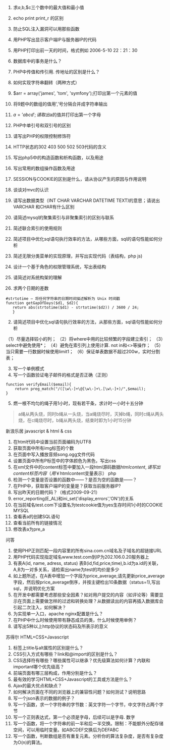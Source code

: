 1. 求$a,$b,$c三个数中的最大值和最小值
2. echo print print_r 的区别
3. 防止SQL注入漏洞可以用那些函数
4. 用PHP写出显示客户端IP与服务器IP的代码
5. 用PHP打印出前一天的时间，格式例如 2006-5-10 22：21：30
6. 数据库中的事务是什么？
7. PHP中传值和传引用. 传地址的区别是什么？
8. 如何实现字符串翻转（两种方式）
9. $arr = array('james', 'tom', 'symfony');打印出第一个元素的值
10. 将9题中的数组的值用','号分隔合并成字符串输出
11. $a='abcd';请取出$a的值并打印出第一个字母
12. PHP中单引号和双引号的区别
13. 请写出PHP的权限控制修饰符
14. HTTP状态的302 403 500 502 503代码的含义
15. 写出php5中的构造函数和析构函数，以及用途
16. 写出常用的数组操作函数及用途
17. SESSION与COOKIE的区别是什么，请从协议产生的原因与作用说明
18. 谈谈对mvc的认识
19. 请写出数据类型（INT CHAR VARCHAR DATETIME TEXT)的意思；请说出VARCHAR 和CHAR有什么区别
20. 请简述mysql的聚集索引与非聚集索引的区别与联系
21. 简述联合索引的使用规则
22. 简述项目中优化sql语句执行效率的方法，从哪些方面，sql的语句性能如何分析
23. 简述无限分类菜单的实现原理，并写出实现代码（表结构，php js)
24. 设计一个基于角色的权限管理系统，写出表结构
25. 请简述对系统构架的理解


1. 求两个日期的差数

 ```
 #strtotime — 将任何字符串的日期时间描述解析为 Unix 时间戳
 function getGapOfDays($d1, $d2){
    return abs(strtotime($d1) - strtotime($d2)) / 3600 / 24;
    }
 ```

2. 请简述项目中优化sql语句执行效率的方法，从那些方面，sql语句性能如何分析

>
（1）尽量选择较小的列；
（2）将where中用的比较频繁的字段建立索引；
（3）select中避免使用*；
（4）避免在索引列上使用计算. not in和<>等操作；
（5）当只需要一行数据时候使用limit1；
（6）保证单表数据不超过200w，实时分割表；

3. 写一个单例模式
4. 写一个函数验证电子邮件的格式是否正确（正则）

```
function verifyEmail($email){
    return preg_match("/([\w\-]+\@[\w\-]+\.[\w\-]+)/",$email);
}
```

5. 燃一根不均匀的绳子用1小时，现有若干条，求计时一小时十五分钟

> a绳从两头烧，同时b绳从一头烧，当a绳烧尽时，灭掉b绳，同时c绳从两头烧，在c绳烧尽时，b绳从两头烧，结束时即为1小时15分钟

新浪乐居
javascript & html & css
1. 在html代码中设置当前页面编码为UTF8
2. 获取页面中所有img标签的个数
3. 在页面中写入播放音频song.ogg文件代码
4. 设置页面中所有P标签中的字体颜色为黑色，写出css
5. 在xml文件中的content标签中要加入一段html源码数据$htmlcontent,请写出content标签内容（用￥$htmlcontent变量表示）
php
1. 检测一个变量是否设置的函数中——？是否为空的函数是——？
2. 在PHP中，获取客户端IP的变量是？获取当前服务器IP?
3. 写出昨天的日期代码？（格式2009-09-21）
4. error_reporting(E_AL)和ini_set('display_errors','ON')的关系
5. 在当前域名test.com下设置名为testcookie值为yes生存时间1小时的COOKIE
MYSQL
3. 查看表a的创建SQL语句
4. 查看当前所有的链接情况
5. 修改表a为pre_a

问答
1. 使用PHP正则匹配一段内容里的所有sina.com.cn域名及子域名的超链接URL
2. 用PHP代码实现指定域名www.test.com到IP为202.106.0.20服务器上
3. 有表A(id, name, adress, status) 表B(id,fid,price,time),b.id为a.id的关联，A,B为一对多关系，请检索出name为test的均价是多少
4. 如上题所述，在A表中增加一个字段为price_average,请先更新price_average字段，然后按price_average倒序，并按主键检出10条数据（status=1),写出sql，并说明优化方案
5. 在开发中都需要考虑那些安全因素？如对用户提交的内容（如评论等）需要显示在页面上需要做怎样的过滤和转换处理？从数据读出的内容再插入数据库会引起二次注入，如何解决？
6. 为实现单一入口，apache nginx配置是什么？
7. 在PHP中什么时候使用带有静态成员的类，什么时候使用单例？
8. 请写出5种以上http协议的状态码及所表示的意义


苏得尔
HTML+CSS+Javascript
1. 标签上title与alt属性的区别是什么？
2. CSS引入方式有哪些？link和@import的区别是什么？
3. CSS选择符有哪些？哪些属性可以继承？优先级算法如何计算？内联和important哪个优先级高？
4. 前端页面有哪三层构成，作用分别是什么？
5. 最有效的学习HTML+CSS+Javascript的工具或方法是什么？
6. Ajax的最大优点和缺点？
7. 如何解决页面在不同的浏览器上的兼容性问题？如何测试？说明思路
8. 写一个json表示的数据的例子？
9. 写一个函数，求一个字符串的字节数：英文字符一个字节，中文字符占两个字节
10. 写一个正则表达式，第一个必须是字母，后续可以是字母. 数字
11. 写一个函数，将一个字符串的前一半和后一半交换。限制：不能额外分配存储空间，可以用临时变量。如ABCDEF交换后为DEFABC
12. 写一个函数，判断数组是否有重复元素。分析你的算法复杂度，是否有复杂度为O(n)的算法。
